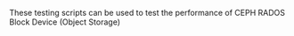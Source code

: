 These testing scripts can be used to test the performance of CEPH RADOS Block Device (Object Storage)
